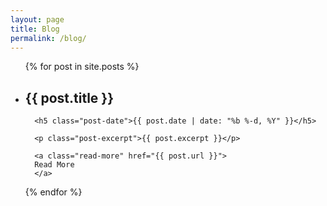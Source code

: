```yaml
---
layout: page
title: Blog
permalink: /blog/
---
```

<ul class="blog-list">
{% for post in site.posts %}
  <li class="blog-item">
      <h2 class="post-title">{{ post.title }}</h2>

      <h5 class="post-date">{{ post.date | date: "%b %-d, %Y" }}</h5>

      <p class="post-excerpt">{{ post.excerpt }}</p>

      <a class="read-more" href="{{ post.url }}">
      Read More
      </a>
  </li>
{% endfor %}
</ul>
